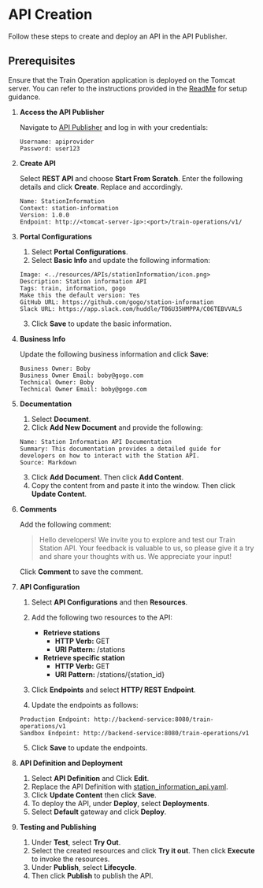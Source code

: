 # API Creation

Follow these steps to create and deploy an API in the API Publisher.

## Prerequisites

Ensure that the Train Operation application is deployed on the Tomcat server. You can refer to the instructions provided in the [ReadMe](../resources/backends/train-operations/README.md) for setup guidance.

1. **Access the API Publisher**

    Navigate to [API Publisher](https://localhost:9443/publisher) and log in with your credentials:

    ```
    Username: apiprovider
    Password: user123
    ```

2. **Create API**

    Select **REST API** and choose **Start From Scratch**. Enter the following details and click **Create**. Replace <tomcat-server-ip> and <port> accordingly.

    ```
    Name: StationInformation
    Context: station-information
    Version: 1.0.0
    Endpoint: http://<tomcat-server-ip>:<port>/train-operations/v1/
    ```

3. **Portal Configurations**

    1. Select **Portal Configurations**.
    2. Select **Basic Info** and update the following information:

    ```
    Image: <../resources/APIs/stationInformation/icon.png>
    Description: Station information API
    Tags: train, information, gogo
    Make this the default version: Yes
    GitHub URL: https://github.com/gogo/station-information
    Slack URL: https://app.slack.com/huddle/T06U35HMPPA/C06TEBVVALS
    ```

    3. Click **Save** to update the basic information.

4. **Business Info**

    Update the following business information and click **Save**:

    ```
    Business Owner: Boby
    Business Owner Email: boby@gogo.com
    Technical Owner: Boby
    Technical Owner Email: boby@gogo.com
    ```

5. **Documentation**

    1. Select **Document**.
    2. Click **Add New Document** and provide the following:

    ```
    Name: Station Information API Documentation
    Summary: This documentation provides a detailed guide for developers on how to interact with the Station API.
    Source: Markdown
    ```

    3. Click **Add Document**. Then click **Add Content**.
    4. Copy the content from <source> and paste it into the window. Then click **Update Content**.

6. **Comments**

    Add the following comment:

    > Hello developers! We invite you to explore and test our Train Station API. Your feedback is valuable to us, so please give it a try and share your thoughts with us. We appreciate your input!

    Click **Comment** to save the comment.

7. **API Configuration**

    1. Select **API Configurations** and then **Resources**.
    2. Add the following two resources to the API:

        - **Retrieve stations**
            - **HTTP Verb:** GET
            - **URI Pattern:** /stations
        - **Retrieve specific station**
            - **HTTP Verb:** GET
            - **URI Pattern:** /stations/{station_id}

    3. Click **Endpoints** and select **HTTP/ REST Endpoint**.
    4. Update the endpoints as follows:

    ```
    Production Endpoint: http://backend-service:8080/train-operations/v1
    Sandbox Endpoint: http://backend-service:8080/train-operations/v1
    ```

    5. Click **Save** to update the endpoints.

8. **API Definition and Deployment**

    1. Select **API Definition** and Click **Edit**.
    2. Replace the API Definition with [station_information_api.yaml](../resources/APIs/stationInformation/station_information_api.yaml).
    3. Click **Update Content** then click **Save**.
    4. To deploy the API, under **Deploy**, select **Deployments**.
    5. Select **Default** gateway and click **Deploy**.

9. **Testing and Publishing**

    1. Under **Test**, select **Try Out**.
    2. Select the created resources and click **Try it out**. Then click **Execute** to invoke the resources.
    3. Under **Publish**, select **Lifecycle**.
    4. Then click **Publish** to publish the API.
